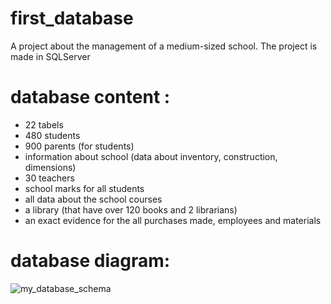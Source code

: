 # first_database
A project about the management of a medium-sized school. The project is made in SQLServer
# database content :
  - 22 tabels
  - 480 students 
  - 900 parents (for students)
  - information about school (data about inventory, construction, dimensions)
  - 30 teachers 
  - school marks for all students 
  - all data about the school courses
  - a library (that have over 120 books and 2 librarians)
  - an exact evidence for the all purchases made, employees and materials

# database diagram:
![my_database_schema](https://user-images.githubusercontent.com/82166870/114082106-09c04f00-98b6-11eb-990e-97a1282ecbf1.png)
